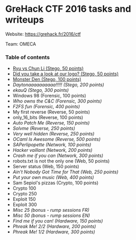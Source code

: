 # GreHack CTF 2016 tasks and writeups

Website: https://grehack.fr/2016/ctf

Team: OMECA

### Table of contents

* [Ryu vs Chun Li (Stego, 50 points)](ryu-vs-chun-li-50)
* [Did you take a look at our logo? (Stego, 50 points)](logo-50)
* [Monster Den (Stego, 100 points)](monster-den-100)
* *Daytonaaaaaaaaaa!!!!! (Stego, 200 points)*
* *ekauQ (Stego, 300 points)*
* Windows 98 (Forensic, 100 points)
* *Who owns the C&C (Forensic, 300 points)*
* *F2FS fun (Forensic, 400 points)*
* My first reverse (Reverse, 50 points)
* only_16_bits (Reverse, 100 points)
* *Auto Patch Me (Reverse, 150 points)*
* *Solvme (Reverse, 250 points)*
* *Very well hidden (Reverse, 250 points)*
* *OCaml Is Awesome (Reverse, 500 points)*
* *SAPerlipopette (Network, 100 points)*
* *Hacker vaillant (Network, 200 points)*
* *Crash me if you can (Network, 300 points)*
* robots.txt is not the only one (Web, 50 points)
* Server status (Web, 150 points)
* *Ain't Nobody Got Time for That (Web, 250 points)*
* *Put your own music (Web, 400 points)*
* Sam Sepiol's pizzas (Crypto, 100 points)
* Crypto 100
* Crypto 250
* Exploit 150
* Exploit 300
* *Misc 25 (bonus - rump sessions FR)*
* *Misc 50 (bonus - rump sessions EN)*
* *Find me if you can! (Hardware, 150 points)*
* *Phreak Me! 2/2 (Hardware, 200 points)*
* *Phreak Me! 1/2 (Hardware, 300 points)*
